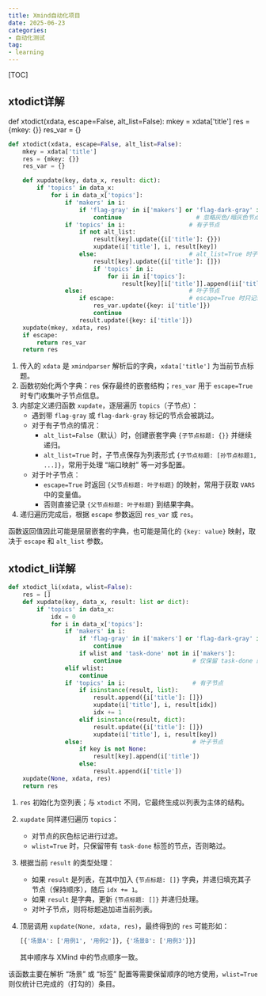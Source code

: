 ```yaml
---
title: Xmind自动化项目   
date: 2025-06-23
categories: 
- 自动化测试
tag:
- learning
---
```

<!-- toc -->

[TOC]



## xtodict详解

def xtodict(xdata, escape=False, alt_list=False):
    mkey = xdata['title']
    res = {mkey: {}}
    res_var = {}

```python
def xtodict(xdata, escape=False, alt_list=False):
    mkey = xdata['title']
    res = {mkey: {}}
    res_var = {}

    def xupdate(key, data_x, result: dict):
        if 'topics' in data_x:
            for i in data_x['topics']:
                if 'makers' in i:
                    if 'flag-gray' in i['makers'] or 'flag-dark-gray' in i['makers']:
                        continue                     # 忽略灰色/暗灰色节点
                if 'topics' in i:                  # 有子节点
                    if not alt_list:
                        result[key].update({i['title']: {}})
                        xupdate(i['title'], i, result[key])
                    else:                          # alt_list=True 时子节点当成列表
                        result[key].update({i['title']: []})
                        if 'topics' in i:
                            for ii in i['topics']:
                                result[key][i['title']].append(ii['title'])
                else:                              # 叶子节点
                    if escape:                     # escape=True 时只记录 {父节点: 值}
                        res_var.update({key: i['title']})
                        continue
                    result.update({key: i['title']})
    xupdate(mkey, xdata, res)
    if escape:
        return res_var
    return res
```

1. 传入的 `xdata` 是 `xmindparser` 解析后的字典，`xdata['title']` 为当前节点标题。
2. 函数初始化两个字典：`res` 保存最终的嵌套结构；`res_var` 用于 `escape=True` 时专门收集叶子节点信息。
3. 内部定义递归函数 `xupdate`，逐层遍历 `topics`（子节点）：
   - 遇到带 `flag-gray` 或 `flag-dark-gray` 标记的节点会被跳过。
   - 对于有子节点的情况：
     - `alt_list=False`（默认）时，创建嵌套字典 `{子节点标题: {}}` 并继续递归。
     - `alt_list=True` 时，子节点保存为列表形式 `{子节点标题: [孙节点标题1, ...]}`，常用于处理 “端口映射” 等一对多配置。
   - 对于叶子节点：
     - `escape=True` 时返回 `{父节点标题: 叶子标题}` 的映射，常用于获取 `VARS` 中的变量值。
     - 否则直接记录 `{父节点标题: 叶子标题}` 到结果字典。
4. 递归遍历完成后，根据 `escape` 参数返回 `res_var` 或 `res`。

函数返回值因此可能是层层嵌套的字典，也可能是简化的 `{key: value}` 映射，取决于 `escape` 和 `alt_list` 参数。

## xtodict_li详解

```python
def xtodict_li(xdata, wlist=False):
    res = []
    def xupdate(key, data_x, result: list or dict):
        if 'topics' in data_x:
            idx = 0
            for i in data_x['topics']:
                if 'makers' in i:
                    if 'flag-gray' in i['makers'] or 'flag-dark-gray' in i['makers']:
                        continue
                    if wlist and 'task-done' not in i['makers']:
                        continue                    # 仅保留 task-done 的节点
                elif wlist:
                    continue
                if 'topics' in i:                   # 有子节点
                    if isinstance(result, list):
                        result.append({i['title']: []})
                        xupdate(i['title'], i, result[idx])
                        idx += 1
                    elif isinstance(result, dict):
                        result.update({i['title']: []})
                        xupdate(i['title'], i, result[key])
                else:                               # 叶子节点
                    if key is not None:
                        result[key].append(i['title'])
                    else:
                        result.append(i['title'])
    xupdate(None, xdata, res)
    return res
```

1. `res` 初始化为空列表；与 `xtodict` 不同，它最终生成以列表为主体的结构。

2. `xupdate` 同样递归遍历 `topics`：

   - 对节点的灰色标记进行过滤。
   - `wlist=True` 时，只保留带有 `task-done` 标签的节点，否则略过。

3. 根据当前 `result` 的类型处理：

   - 如果 `result` 是列表，在其中加入 `{节点标题: []}` 字典，并递归填充其子节点（保持顺序），随后 `idx += 1`。
   - 如果 `result` 是字典，更新 `{节点标题: []}` 并递归处理。
   - 对叶子节点，则将标题追加进当前列表。

4. 顶层调用 `xupdate(None, xdata, res)`，最终得到的 `res` 可能形如：

   ```python
   [{'场景A': ['用例1', '用例2']}, {'场景B': ['用例3']}]
   ```

   其中顺序与 XMind 中的节点顺序一致。

该函数主要在解析 “场景” 或 “标签” 配置等需要保留顺序的地方使用，`wlist=True` 则仅统计已完成的（打勾的）条目。
